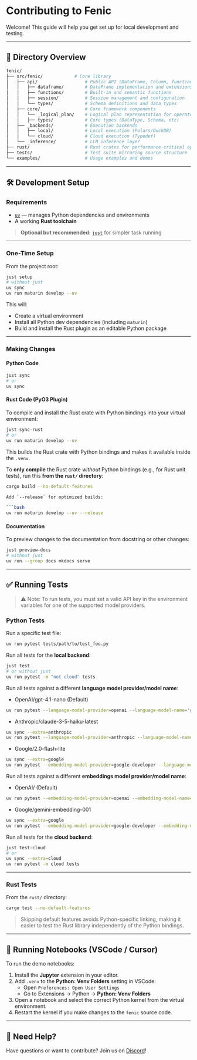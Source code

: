 # Contributing to Fenic

Welcome! This guide will help you get set up for local development and testing.

---

## 📁 Directory Overview

```bash
fenic/
├── src/fenic/            # Core library
│   ├── api/                  # Public API (DataFrame, Column, functions, session)
│   │   ├── dataframe/        # DataFrame implementation and extensions
│   │   ├── functions/        # Built-in and semantic functions
│   │   ├── session/          # Session management and configuration
│   │   └── types/            # Schema definitions and data types
│   ├── core/                 # Core framework components
│   │   └── _logical_plan/    # Logical plan representation for operators
│   │   ├── types/            # Core types (DataType, Schema, etc)
│   ├── _backends/            # Execution backends
│   │   ├── local/            # Local execution (Polars/DuckDB)
│   │   └── cloud/            # Cloud execution (Typedef)
│   └── _inference/           # LLM inference layer
├── rust/                     # Rust crates for performance-critical operations
├── tests/                    # Test suite mirroring source structure
└── examples/                 # Usage examples and demos
```

---

## 🛠️ Development Setup

### Requirements

- [`uv`](https://github.com/astral-sh/uv) — manages Python dependencies and environments
- A working **Rust toolchain**

> **Optional but recommended:** [`just`](https://just.systems/) for simpler task running

---

### One-Time Setup

From the project root:

```bash
just setup
# without just
uv sync
uv run maturin develop --uv
```

This will:

- Create a virtual environment
- Install all Python dev dependencies (including `maturin`)
- Build and install the Rust plugin as an editable Python package

---

### Making Changes

#### Python Code

```bash
just sync
# or
uv sync
```

#### Rust Code (PyO3 Plugin)

To compile and install the Rust crate with Python bindings into your virtual environment:

```bash
just sync-rust
# or
uv run maturin develop --uv
```

This builds the Rust crate with Python bindings and makes it available inside the `.venv`.

To **only compile** the Rust crate _without_ Python bindings (e.g., for Rust unit tests), run this **from the `rust/` directory**:

````bash
cargo build --no-default-features

Add `--release` for optimized builds:

```bash
uv run maturin develop --uv --release
````

#### Documentation

To preview changes to the documentation from docstring or other changes:

```bash
just preview-docs
# without just
uv run --group docs mkdocs serve
```

---

## ✅ Running Tests

> ⚠️ Note: To run tests, you must set a valid API key in the environment variables for one of the supported model providers.

### Python Tests

Run a specific test file:

```bash
uv run pytest tests/path/to/test_foo.py
```

Run all tests for the **local backend**:

```bash
just test
# or without just
uv run pytest -m "not cloud" tests
```

Run all tests against a different **language model provider/model name**:

- OpenAI/gpt-4.1-nano (Default)

```bash
uv run pytest --language-model-provider=openai --language-model-name='gpt-4.1-nano'
```

- Anthropic/claude-3-5-haiku-latest

```bash
uv sync --extra=anthropic
uv run pytest --language-model-provider=anthropic --language-model-name='claude-3-5-haiku-latest'
```

- Google/2.0-flash-lite

```bash
uv sync --extra=google
uv run pytest --embedding-model-provider=google-developer --language-model-name='gemini-2.0-flash-lite'
```

Run all tests against a different **embeddings model provider/model name**:

- OpenAI/ (Default)

```bash
uv run pytest --embedding-model-provider=openai --embedding-model-name='text-embedding-3-small'
```

- Google/gemini-embedding-001

```bash
uv sync --extra=google
uv run pytest --embedding-model-provider=google-developer --embedding-model-name='gemini-embedding-001'
```

Run all tests for the **cloud backend**:

```bash
just test-cloud
# or
uv sync --extra=cloud
uv run pytest -m cloud tests
```

---

### Rust Tests

From the `rust/` directory:

```bash
cargo test --no-default-features
```

> Skipping default features avoids Python-specific linking, making it easier to test the Rust library independently of the Python bindings.

---

## 📓 Running Notebooks (VSCode / Cursor)

To run the demo notebooks:

1. Install the **Jupyter** extension in your editor.
2. Add `.venv` to the **Python: Venv Folders** setting in VSCode:
   - Open `Preferences: Open User Settings`
   - Go to Extensions → Python → **Python: Venv Folders**
3. Open a notebook and select the correct Python kernel from the virtual environment.
4. Restart the kernel if you make changes to the `fenic` source code.

---

## 🙋 Need Help?

Have questions or want to contribute? Join us on [Discord](https://discord.gg/GdqF3J7huR)!
